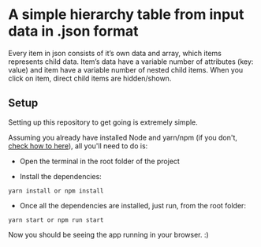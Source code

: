 # A simple hierarchy table from input data in .json format

Every item in json consists of it’s own data and array, which items represents child data.
Item’s data have a variable number of attributes (key: value) and item have a variable number of nested child items.
When you click on item, direct child items are hidden/shown.

## Setup

Setting up this repository to get going is extremely simple.

Assuming you already have installed Node and yarn/npm (if you don't, [check how to here](https://nodejs.org/en/)), all you'll need to do is:

* Open the terminal in the root folder of the project

* Install the dependencies:
```
yarn install or npm install
```

* Once all the dependencies are installed, just run, from the root folder:
```
yarn start or npm run start
```

Now you should be seeing the app running in your browser. :)
